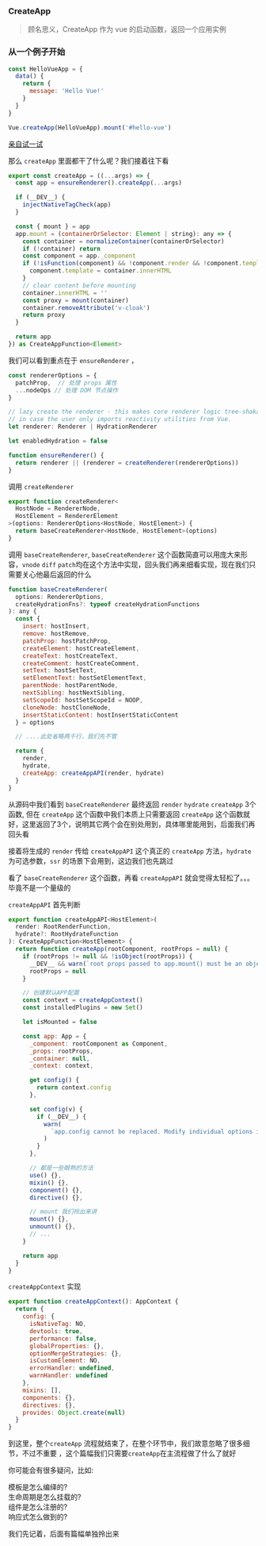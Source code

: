 ### CreateApp

> 顾名思义，CreateApp 作为 vue 的启动函数，返回一个应用实例

### 从一个例子开始

```js
const HelloVueApp = {
  data() {
    return {
      message: 'Hello Vue!'
    }
  }
}

Vue.createApp(HelloVueApp).mount('#hello-vue')
```
<a href="/run/start" target="_blank">亲自试一试</a>

那么 `createApp` 里面都干了什么呢？我们接着往下看

```js
export const createApp = ((...args) => {
  const app = ensureRenderer().createApp(...args)

  if (__DEV__) {
    injectNativeTagCheck(app)
  }

  const { mount } = app
  app.mount = (containerOrSelector: Element | string): any => {
    const container = normalizeContainer(containerOrSelector)
    if (!container) return
    const component = app._component
    if (!isFunction(component) && !component.render && !component.template) {
      component.template = container.innerHTML
    }
    // clear content before mounting
    container.innerHTML = ''
    const proxy = mount(container)
    container.removeAttribute('v-cloak')
    return proxy
  }

  return app
}) as CreateAppFunction<Element>
```

我们可以看到重点在于 `ensureRenderer` ，

```js
const rendererOptions = {
  patchProp,  // 处理 props 属性 
  ...nodeOps // 处理 DOM 节点操作
}

// lazy create the renderer - this makes core renderer logic tree-shakable
// in case the user only imports reactivity utilities from Vue.
let renderer: Renderer | HydrationRenderer

let enabledHydration = false

function ensureRenderer() {
  return renderer || (renderer = createRenderer(rendererOptions))
}
```
调用 `createRenderer`

```js
export function createRenderer<
  HostNode = RendererNode,
  HostElement = RendererElement
>(options: RendererOptions<HostNode, HostElement>) {
  return baseCreateRenderer<HostNode, HostElement>(options)
}
```
调用 `baseCreateRenderer`, `baseCreateRenderer` 这个函数简直可以用庞大来形容，`vnode` `diff` `patch`均在这个方法中实现，回头我们再来细看实现，现在我们只需要关心他最后返回的什么

```js
function baseCreateRenderer(
  options: RendererOptions,
  createHydrationFns?: typeof createHydrationFunctions
): any {
  const {
    insert: hostInsert,
    remove: hostRemove,
    patchProp: hostPatchProp,
    createElement: hostCreateElement,
    createText: hostCreateText,
    createComment: hostCreateComment,
    setText: hostSetText,
    setElementText: hostSetElementText,
    parentNode: hostParentNode,
    nextSibling: hostNextSibling,
    setScopeId: hostSetScopeId = NOOP,
    cloneNode: hostCloneNode,
    insertStaticContent: hostInsertStaticContent
  } = options

  // ....此处省略两千行，我们先不管

  return {
    render,
    hydrate,
    createApp: createAppAPI(render, hydrate)
  }
}

```

从源码中我们看到 `baseCreateRenderer` 最终返回 `render` `hydrate` `createApp` 3个函数, 但在 `createApp` 这个函数中我们本质上只需要返回 `createApp` 这个函数就好，这里返回了3个，说明其它两个会在别处用到，具体哪里能用到，后面我们再回头看

接着将生成的 `render` 传给 `createAppAPI` 这个真正的 `createApp` 方法，`hydrate` 为可选参数，`ssr` 的场景下会用到，这边我们也先跳过

看了 `baseCreateRenderer` 这个函数，再看 `createAppAPI` 就会觉得太轻松了。。。毕竟不是一个量级的

`createAppAPI` 首先判断

```js
export function createAppAPI<HostElement>(
  render: RootRenderFunction,
  hydrate?: RootHydrateFunction
): CreateAppFunction<HostElement> {
  return function createApp(rootComponent, rootProps = null) {
    if (rootProps != null && !isObject(rootProps)) {
      __DEV__ && warn(`root props passed to app.mount() must be an object.`)
      rootProps = null
    }

    // 创建默认APP配置
    const context = createAppContext()
    const installedPlugins = new Set()

    let isMounted = false

    const app: App = {
      _component: rootComponent as Component,
      _props: rootProps,
      _container: null,
      _context: context,

      get config() {
        return context.config
      },

      set config(v) {
        if (__DEV__) {
          warn(
            `app.config cannot be replaced. Modify individual options instead.`
          )
        }
      },

      // 都是一些眼熟的方法
      use() {},
      mixin() {},
      component() {},
      directive() {},

      // mount 我们拎出来讲
      mount() {},
      unmount() {},
      // ...
    }

    return app
  }
}
```

`createAppContext` 实现 

```js
export function createAppContext(): AppContext {
  return {
    config: {
      isNativeTag: NO,
      devtools: true,
      performance: false,
      globalProperties: {},
      optionMergeStrategies: {},
      isCustomElement: NO,
      errorHandler: undefined,
      warnHandler: undefined
    },
    mixins: [],
    components: {},
    directives: {},
    provides: Object.create(null)
  }
}
```

到这里，整个`createApp` 流程就结束了，在整个环节中，我们故意忽略了很多细节，不过不重要 ，这个篇幅我们只需要`createApp`在主流程做了什么了就好

你可能会有很多疑问，比如:

模板是怎么编绎的?  
生命周期是怎么挂载的?    
组件是怎么注册的?   
响应式怎么做到的?

我们先记着，后面有篇幅单独拎出来

